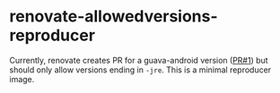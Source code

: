 # renovate-allowedversions-reproducer

Currently, renovate creates PR for a guava-android version ([PR#1](https://github.com/simschla/renovate-allowedversions-reproducer/pull/1)) but should only allow versions ending in `-jre`. This is a minimal reproducer image.
